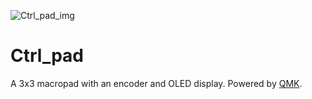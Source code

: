 ![Ctrl_pad_img](https://github.com/user-attachments/assets/bd5f5bd5-9360-4550-bbef-66983b6ec37e)
# Ctrl_pad
A 3x3 macropad with an encoder and OLED display. Powered by [QMK](https://github.com/qmk/qmk_firmware).
